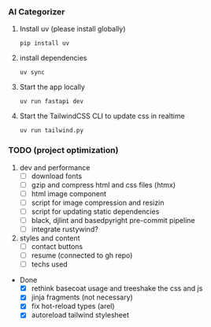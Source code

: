 ### AI Categorizer

1. Install uv (please install globally)
   ```
   pip install uv
   ```

2. install dependencies
   ```
   uv sync
   ```

3. Start the app locally
   ```
   uv run fastapi dev
   ```

4. Start the TailwindCSS CLI to update css in realtime
   ```
   uv run tailwind.py
   ```

### TODO (project optimization)

1. dev and performance
   - [ ] download fonts
   - [ ] gzip and compress html and css files (htmx)
   - [ ] html image component
   - [ ] script for image compression and resizin
   - [ ] script for updating static dependencies
   - [ ] black, djlint and basedpyright pre-commit pipeline
   - [ ] integrate rustywind?
2. styles and content
   - [ ] contact buttons
   - [ ] resume (connected to gh repo)
   - [ ] techs used

- Done
  - [x] rethink basecoat usage and treeshake the css and js
  - [x] jinja fragments (not necessary)
  - [x] fix hot-reload types (arel)
  - [x] autoreload tailwind stylesheet
